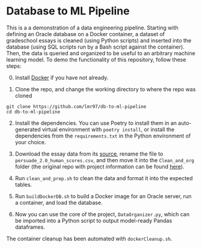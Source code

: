 # Database to ML Pipeline
This is a a demonstration of a data engineering pipeline. Starting with defining an Oracle database on a Docker container, a dataset of gradeschool essays is cleaned (using Python scripts) and inserted into the database (using SQL scripts run by a Bash script against the container). Then, the data is queried and organized to be useful to an arbitrary machine learning model. To demo the functionality of this repository, follow these steps:

0. Install [Docker](https://docs.docker.com/engine/install/) if you have not already.

1. Clone the repo, and change the working directory to where the repo was cloned 

```
git clone https://github.com/lmr97/db-to-ml-pipeline
cd db-to-ml-pipeline
```

2. Install the dependencies. You can use Poetry to install them in an auto-generated virtual environment with `poetry install`, or install the dependencies from the `requirements.txt` in the Python environment of your choice.

3. Download the essay data from its [source](https://drive.google.com/file/d/10U558k6ocLeIRIwapDH-IqXjq0neK1R7/view?usp=share_link), rename the file to `persuade_2.0_human_scores.csv`, and then move it into the `Clean_and_org` folder (the original repo with project information can be found [here](https://github.com/scrosseye/persuade_corpus_2.0)).
 
5. Run `clean_and_prep.sh` to clean the data and format it into the expected tables.

6. Run `buildDockerDB.sh` to build a Docker image for an Oracle server, run a container, and load the database.

6. Now you can use the core of the project, `DataOrganizer.py`, which can be imported into a Python script to output model-ready Pandas dataframes.

The container cleanup has been automated with `dockerCleanup.sh`.